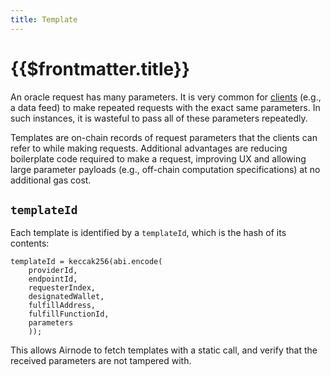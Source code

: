 ```yaml
---
title: Template
---
```


# {{$frontmatter.title}}

An oracle request has many parameters. It is very common for [clients](./client.md) \(e.g., a data feed\) to make repeated requests with the exact same parameters. In such instances, it is wasteful to pass all of these parameters repeatedly.

Templates are on-chain records of request parameters that the clients can refer to while making requests. Additional advantages are reducing boilerplate code required to make a request, improving UX and allowing large parameter payloads \(e.g., off-chain computation specifications\) at no additional gas cost.

## `templateId`

Each template is identified by a `templateId`, which is the hash of its contents:

```text
templateId = keccak256(abi.encode(
    providerId,
    endpointId,
    requesterIndex,
    designatedWallet,
    fulfillAddress,
    fulfillFunctionId,
    parameters
    ));
```

This allows Airnode to fetch templates with a static call, and verify that the received parameters are not tampered with.
